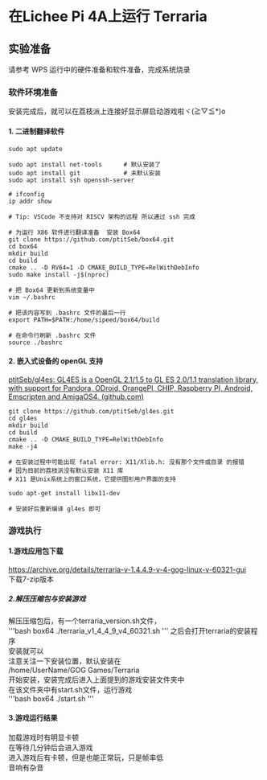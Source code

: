# 在Lichee Pi 4A上运行 Terraria

## 实验准备

请参考 WPS 运行中的硬件准备和软件准备，完成系统烧录

### 软件环境准备

安装完成后，就可以在荔枝派上连接好显示屏启动游戏啦ヾ(≧▽≦*)o

#### 1. 二进制翻译软件

```shell
sudo apt update

sudo apt install net-tools		# 默认安装了
sudo apt install git			# 未默认安装
sudo apt install ssh openssh-server

# ifconfig
ip addr show

# Tip: VSCode 不支持对 RISCV 架构的远程 所以通过 ssh 完成

# 为运行 X86 软件进行翻译准备  安装 Box64
git clone https://github.com/ptitSeb/box64.git
cd box64
mkdir build
cd build
cmake .. -D RV64=1 -D CMAKE_BUILD_TYPE=RelWithDebInfo
sudo make install -j$(nproc)

# 把 Box64 更新到系统变量中
vim ~/.bashrc

# 把该内容写到 .bashrc 文件的最后一行
export PATH=$PATH:/home/sipeed/box64/build

# 在命令行刷新 .bashrc 文件
source ./bashrc
```



#### 2. 嵌入式设备的 openGL 支持

[ptitSeb/gl4es: GL4ES is a OpenGL 2.1/1.5 to GL ES 2.0/1.1 translation library, with support for Pandora, ODroid, OrangePI, CHIP, Raspberry PI, Android, Emscripten and AmigaOS4. (github.com)](https://github.com/ptitSeb/gl4es) 

```shell
git clone https://github.com/ptitSeb/gl4es.git
cd gl4es
mkdir build
cd build
cmake .. -D CMAKE_BUILD_TYPE=RelWithDebInfo
make -j4

# 在安装过程中可能出现 fatal error: X11/Xlib.h: 没有那个文件或目录 的报错
# 因为目前的荔枝派没有默认安装 X11 库
# X11 是Unix系统上的窗口系统，它提供图形用户界面的支持

sudo apt-get install libx11-dev

# 安装好后重新编译 gl4es 即可
```



### 游戏执行
#### 1.游戏应用包下载
https://archive.org/details/terraria-v-1.4.4.9-v-4-gog-linux-v-60321-gui   
下载7-zip版本   
##### 2.解压压缩包与安装游戏
解压压缩包后，有一个terraria_version.sh文件，   
'''bash
box64 ./terraria_v1_4_4_9_v4_60321.sh
'''
之后会打开terraria的安装程序   
安装就可以   
注意关注一下安装位置，默认安装在   
/home/UserName/GOG Games/Terraria   
开始安装，安装完成后进入上面提到的游戏安装文件夹中   
在该文件夹中有start.sh文件，运行游戏   
'''bash
box64 ./start.sh
'''
#### 3.游戏运行结果
加载游戏时有明显卡顿   
在等待几分钟后会进入游戏   
进入游戏后有卡顿，但是也能正常玩，只是帧率低    
音响有杂音   
   


